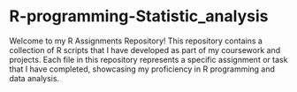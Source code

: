 # R-programming-Statistic_analysis

Welcome to my R Assignments Repository! This repository contains a collection of R scripts that I have developed as part of my coursework and projects. Each file in this repository represents a specific assignment or task that I have completed, showcasing my proficiency in R programming and data analysis.
